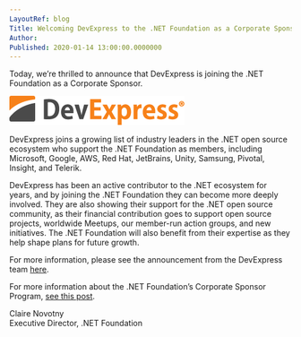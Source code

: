 ```yaml
---
LayoutRef: blog
Title: Welcoming DevExpress to the .NET Foundation as a Corporate Sponsor!
Author: 
Published: 2020-01-14 13:00:00.0000000
---
```

<p>Today, we’re thrilled to announce that DevExpress is joining the .NET Foundation as a Corporate Sponsor.</p>

<p><img alt="DevExpress Logo" src="assets/posts/devexpress-logo-2020.png" style="width: 313px; height: 52px;" /></p>

<p>DevExpress&nbsp;joins a growing list of industry leaders in the .NET open source ecosystem who support the .NET Foundation as members, including Microsoft, Google, AWS, Red Hat, JetBrains, Unity, Samsung, Pivotal, Insight, and Telerik.</p>

<p>DevExpress&nbsp;has been an active contributor to the .NET ecosystem for years, and by joining the .NET Foundation they can become more deeply involved. They are also showing their support for the .NET open source community, as their financial contribution goes to support open source projects, worldwide Meetups, our member-run action groups, and new initiatives. The .NET Foundation will also benefit from their expertise as they help shape plans for future growth.</p>

<p>For more information, please see the announcement from the DevExpress team&nbsp;<a href="https://community.devexpress.com/blogs/ctodx/archive/2020/01/14/devexpress-is-a-corporate-sponsor-of-the-net-foundation.aspx">here</a>.</p>

<p>For more information about the .NET Foundation’s Corporate Sponsor Program,&nbsp;<a href="/blog/2019/01/16/why-you-should-join-part-2---corporate-sponsor">see this post</a>.</p>

<p>Claire Novotny<br />
Executive Director, .NET Foundation</p>
